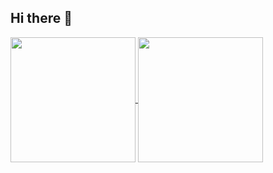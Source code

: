 ## Hi there 👋
<a href="https://github.com/anuraghazra/github-readme-stats">
  <img height=200 align="center" src="[https://github-readme-stats.vercel.app/api?username=anuraghazra](https://github-readme-stats.vercel.app/api?username=vrwboi&show_icons=true&theme=omni&count_private=true)" />
</a>
<a href="https://github.com/anuraghazra/convoychat">
  <img height=200 align="center" src="[https://github-readme-stats.vercel.app/api/top-langs?username=anuraghazra&layout=compact&langs_count=8&card_width=320](https://streak-stats.demolab.com?user=vrwboi&theme=neon&mode=weekly)" />
</a>
<!-- <img src="https://github-readme-stats.vercel.app/api?username=vrwboi&show_icons=true&theme=omni&count_private=true" height="158" style="vertical-align:top;" />
<img src="https://streak-stats.demolab.com?user=vrwboi&theme=neon&mode=weekly" height="120" style="vertical-align:bottom;" />

<img src="https://github-readme-stats.vercel.app/api/top-langs/?username=anuraghazra&langs_count=15&layout=pie" height="278" style="vertical-align:middle; float: right;" /> -->

<!--
**vrwboi/vrwboi** is a ✨ _special_ ✨ repository because its `README.md` (this file) appears on your GitHub profile.

Here are some ideas to get you started:


- 🔭 I’m currently working on ...
- 🌱 I’m currently learning ...
- 👯 I’m looking to collaborate on ...
- 🤔 I’m looking for help with ...
- 💬 Ask me about ...
- 📫 How to reach me: ...
- 😄 Pronouns: ...
- ⚡ Fun fact: ...
-->
